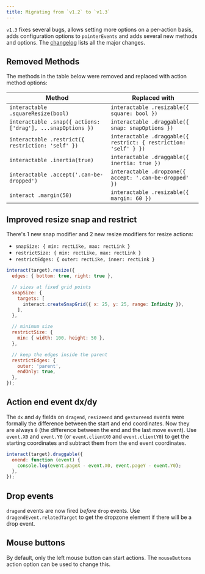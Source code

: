 ```yaml
---
title: Migrating from `v1.2` to `v1.3`
---
```


`v1.3` fixes several bugs, allows setting more options on a per-action basis,
adds configuration options to `pointerEvents` and adds several new methods and
options. The [changelog][changelog-v1.3.0] lists all the major changes.

Removed Methods
---------------

The methods in the table below were removed and replaced with action method options:

| Method                                                      | Replaced with                                                    |
| ----------------------------------------------------------- | ---------------------------------------------------------------- |
| `interactable .squareResize(bool)`                          | `interactable .resizable({ square: bool })`                      |
| `interactable .snap({ actions: ['drag'], ...snapOptions })` | `interactable .draggable({ snap: snapOptions })`                 |
| `interactable .restrict({ restriction: 'self' })`           | `interactable .draggable({ restrict: { restriction: 'self' } })` |
| `interactable .inertia(true)`                               | `interactable .draggable({ inertia: true })`                     |
| `interactable .accept('.can-be-dropped')`                   | `interactable .dropzone({ accept: '.can-be-dropped' })`          |
| `interact .margin(50)`                                      | `interactable .resizable({ margin: 60 })`                        |

Improved resize snap and restrict
--------------------------

There's 1 new snap modifier and 2 new resize modifiers for resize actions:

 - `snapSize: { min: rectLike, max: rectLink }`
 - `restrictSize: { min: rectLike, max: rectLink }`
 - `restrictEdges: { outer: rectLike, inner: rectLink }`

```js
interact(target).resize({
  edges: { bottom: true, right: true },

  // sizes at fixed grid points
  snapSize: {
    targets: [
      interact.createSnapGrid({ x: 25, y: 25, range: Infinity }),
    ],
  },

  // minimum size
  restrictSize: {
    min: { width: 100, height: 50 },
  },

  // keep the edges inside the parent
  restrictEdges: {
    outer: 'parent',
    endOnly: true,
  },
});
```

Action end event dx/dy
----------------------

The `dx` and `dy` fields on `dragend`, `resizeend` and `gestureend` events were
formally the difference between the start and end coordinates. Now they are
always `0` (the difference between the end and the last move event). Use
`event.X0` and `event.Y0` (or `event.clientX0` and `event.clientY0`) to get the
starting coordinates and subtract them from the end event coordinates.

```js
interact(target).draggable({
  onend: function (event) {
    console.log(event.pageX - event.X0, event.pageY - event.Y0);
  },
});
```

Drop events
-----------

`dragend` events are now fired *before* `drop` events. Use
`dragendEvent.relatedTarget` to get the dropzone element if there will be a drop
event.

Mouse buttons
-------------

By default, only the left mouse button can start actions. The `mouseButtons`
action option can be used to change this.

[changelog-v1.3.0]: https://github.com/taye/interact.js/blob/master/CHANGELOG.md#v130
